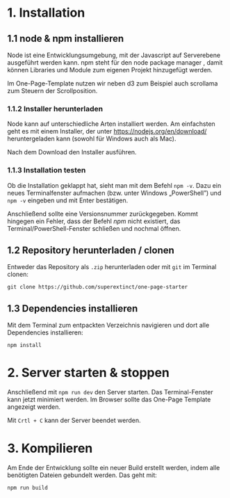 # 1. Installation
## 1.1 node & npm installieren
Node ist eine Entwicklungsumgebung, mit der Javascript auf Serverebene ausgeführt werden kann. npm steht für den node package manager , damit können Libraries und Module zum eigenen Projekt hinzugefügt werden.

Im One-Page-Template nutzen wir neben d3  zum Beispiel auch scrollama  zum Steuern der Scrollposition.

### 1.1.2 Installer herunterladen
Node kann auf unterschiedliche Arten installiert werden. Am einfachsten geht es mit einem Installer, der unter https://nodejs.org/en/download/ heruntergeladen kann (sowohl für Windows auch als Mac). 

Nach dem Download den Installer ausführen.

### 1.1.3 Installation testen 
Ob die Installation geklappt hat, sieht man mit dem Befehl `npm -v`. Dazu ein neues Terminalfenster aufmachen (bzw. unter Windows „PowerShell”) und `npm -v`  eingeben und mit Enter bestätigen.

Anschließend sollte eine Versionsnummer zurückgegeben. Kommt hingegen ein Fehler, dass der Befehl *npm* nicht existiert, das Terminal/PowerShell-Fenster schließen und nochmal öffnen.

## 1.2 Repository herunterladen / clonen

Entweder das Repository als `.zip` herunterladen oder mit `git` im Terminal clonen:

```git clone https://github.com/superextinct/one-page-starter```

## 1.3 Dependencies installieren

Mit dem Terminal zum entpackten Verzeichnis navigieren und dort alle Dependencies installieren:

```npm install```

# 2. Server starten & stoppen

Anschließend mit `npm run dev`  den Server starten. Das Terminal-Fenster kann jetzt minimiert werden. Im Browser sollte das One-Page Template angezeigt werden.

Mit `Crtl + C`  kann der Server beendet werden. 

# 3. Kompilieren
Am Ende der Entwicklung sollte ein neuer Build erstellt werden, indem alle benötigten Dateien gebundelt werden. Das geht mit:

```npm run build```
